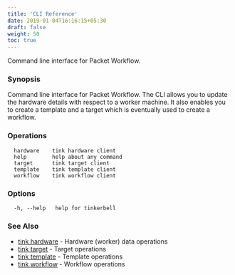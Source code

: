 ```yaml
---
title: 'CLI Reference'
date: 2019-01-04T16:16:15+05:30
draft: false
weight: 50
toc: true
---
```


Command line interface for Packet Workflow.

### Synopsis

Command line interface for Packet Workflow. The CLI allows you to update the hardware details with respect to a worker machine. It also enables you to create a template and a target which is eventually used to create a workflow.

### Operations

```shell
  hardware    tink hardware client
  help        help about any command
  target      tink target client
  template    tink template client
  workflow    tink workflow client
```

### Options

```
  -h, --help   help for tinkerbell
```

### See Also

- [tink hardware](/cli-reference/hardware/) - Hardware (worker) data operations
- [tink target](/cli-reference/target/) - Target operations
- [tink template](/cli-reference/template/) - Template operations
- [tink workflow](/cli-reference/workflow/) - Workflow operations
